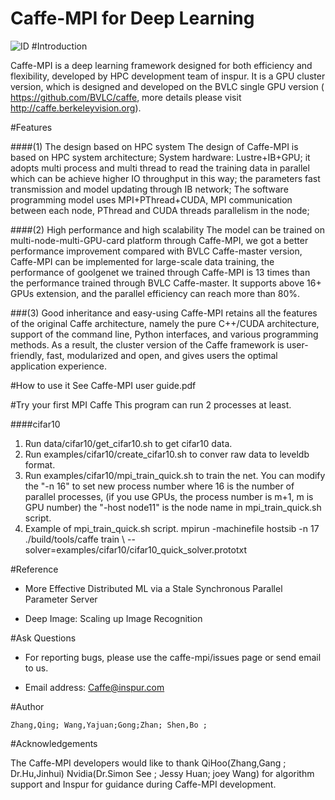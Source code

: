 
Caffe-MPI for Deep Learning
============ 
![ID](http://image.baidu.com/search/down?tn=download&word=download&ie=utf8&fr=detail&url=http%3A%2F%2F2f.zol-img.com.cn%2Fproduct%2F4_450x337%2F665%2Fcel7WEutZHqY.jpg&thumburl=http%3A%2F%2Fimg3.imgtn.bdimg.com%2Fit%2Fu%3D3733751279%2C2627568470%26fm%3D21%26gp%3D0.jpg)
#Introduction

Caffe-MPI is a deep learning framework designed for both efficiency and flexibility, developed by HPC development team of inspur. It is a GPU cluster version, which is designed and developed on the BVLC single GPU version ( https://github.com/BVLC/caffe, more details please visit http://caffe.berkeleyvision.org).

#Features
 
####(1) The design based on HPC system 
The design of Caffe-MPI is based on HPC system architecture; System hardware: Lustre+IB+GPU; it adopts multi process and multi thread to read the training data in parallel which can be achieve higher IO throughput in this way; the parameters fast transmission and model updating through IB network; The software programming model uses MPI+PThread+CUDA, MPI communication between each node, PThread and CUDA threads parallelism in the node;

####(2) High performance and high scalability
The model can be trained on multi-node-multi-GPU-card platform through Caffe-MPI, we got a better performance improvement compared with BVLC Caffe-master version, Caffe-MPI can be implemented for large-scale data training, the performance of goolgenet we trained through Caffe-MPI is 13 times than the performance trained through BVLC Caffe-master. It supports above 16+ GPUs extension, and the parallel efficiency can reach more than 80%.

###(3) Good inheritance and easy-using
Caffe-MPI retains all the features of the original Caffe architecture, namely the pure C++/CUDA architecture, support of the command line, Python interfaces, and various programming methods. As a result, the cluster version of the Caffe framework is user-friendly, fast, modularized and open, and gives users the optimal application experience. 

#How to use it
  See Caffe-MPI user guide.pdf

#Try your first MPI Caffe
This program can run 2 processes at least.

####cifar10
  1.	Run data/cifar10/get_cifar10.sh to get cifar10 data.
  2.	Run examples/cifar10/create_cifar10.sh to conver raw data to leveldb format.
  3.	Run examples/cifar10/mpi_train_quick.sh to train the net. You can modify the "-n 16" to set new process number where 16 is the number of parallel processes, (if you use GPUs, the process number is m+1, m is GPU number) the "-host node11" is the node name in mpi_train_quick.sh script.
  4.	Example of mpi_train_quick.sh script.
mpirun -machinefile hostsib -n 17 ./build/tools/caffe train \ --solver=examples/cifar10/cifar10_quick_solver.prototxt 

#Reference

  *	More Effective Distributed ML via a Stale Synchronous Parallel Parameter Server

  *	Deep Image: Scaling up Image Recognition

#Ask Questions

  * For reporting bugs, please use the caffe-mpi/issues page or send email to us.

  * Email address: Caffe@inspur.com

#Author

    Zhang,Qing; Wang,Yajuan;Gong;Zhan; Shen,Bo ;

#Acknowledgements

 The Caffe-MPI developers would like to thank QiHoo(Zhang,Gang ; Dr.Hu,Jinhui) Nvidia(Dr.Simon See ; Jessy Huan; joey Wang) for algorithm support and Inspur for guidance during Caffe-MPI development.

